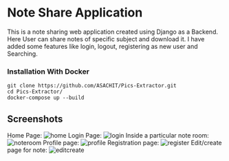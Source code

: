 # Note Share Application

This is a note sharing web application created using Django as a Backend. Here User can share notes of specific subject and download it. I have added some features like login, logout, registering as new user and Searching.

### Installation With Docker

```
git clone https://github.com/ASACHIT/Pics-Extractor.git
cd Pics-Extractor/
docker-compose up --build
```

## Screenshots

Home Page:
![home](https://user-images.githubusercontent.com/87868179/148681168-d069acdd-193f-45d6-84ae-9e71d6a02ead.PNG)
Login Page:
![login](https://user-images.githubusercontent.com/87868179/148681173-57eb7122-2e84-443a-b01a-3810ff400c31.PNG)
Inside a particular note room:
![noteroom](https://user-images.githubusercontent.com/87868179/148681206-65914b26-99a0-4e02-8683-4f8263f1cac2.PNG)
Profile page:
![profile](https://user-images.githubusercontent.com/87868179/148681224-0c6cc476-59b1-436b-a403-879c8cf86c99.PNG)
Registration page:
![register](https://user-images.githubusercontent.com/87868179/148681233-176b8e23-e5ac-413c-88be-5c10cdde39a0.PNG)
Edit/create page for note:
![editcreate](https://user-images.githubusercontent.com/87868179/148681242-2d64f167-8c59-42ea-9ac7-08bfced5ba38.PNG)
